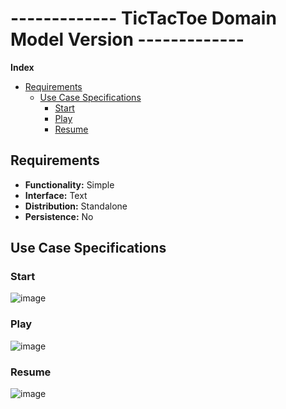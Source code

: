 # ------------- TicTacToe Domain Model Version -------------

**Index**
- [Requirements](#Requirements)  
    -   [Use Case Specifications](#Use-Case-Specifications)   
        -   [Start](#Start)  
        -   [Play](#Play)  
        -   [Resume](#Resume)  

## Requirements

- **Functionality:** Simple  
- **Interface:** Text  
- **Distribution:** Standalone  
- **Persistence:** No  

## Use Case Specifications

### Start

![image](https://user-images.githubusercontent.com/46433173/231312799-5dee3926-7612-4f61-b957-57a019e9585f.png)

### Play

![image](https://user-images.githubusercontent.com/46433173/231312673-13c4b232-8897-4ef4-8006-8d63e18dafce.png)

### Resume

![image](https://user-images.githubusercontent.com/46433173/231312639-f6e3b045-4a4c-47d9-a74a-bb8b0945c294.png)
